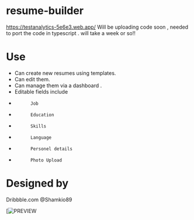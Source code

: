 ﻿# resume-builder
https://testanalytics-5e6e3.web.app/
Will be uploading code soon , needed to port the code in typescript . will take a week or so!!

# Use
* Can create new resumes using templates.
* Can edit them.
* Can manage them via a dashboard .
* Editable fields include 
*           Job
*           Education
*           Skills
*           Language
*           Personel details
*           Photo Upload

# Designed by
Dribbble.com @Shamkio89 

[![PREVIEW](https://www.youtube.com/watch?v=XMPEN3yq6zc)
